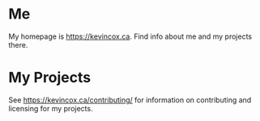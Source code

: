 # Me

My homepage is https://kevincox.ca. Find info about me and my projects there.

# My Projects

See https://kevincox.ca/contributing/ for information on contributing and licensing for my projects.
